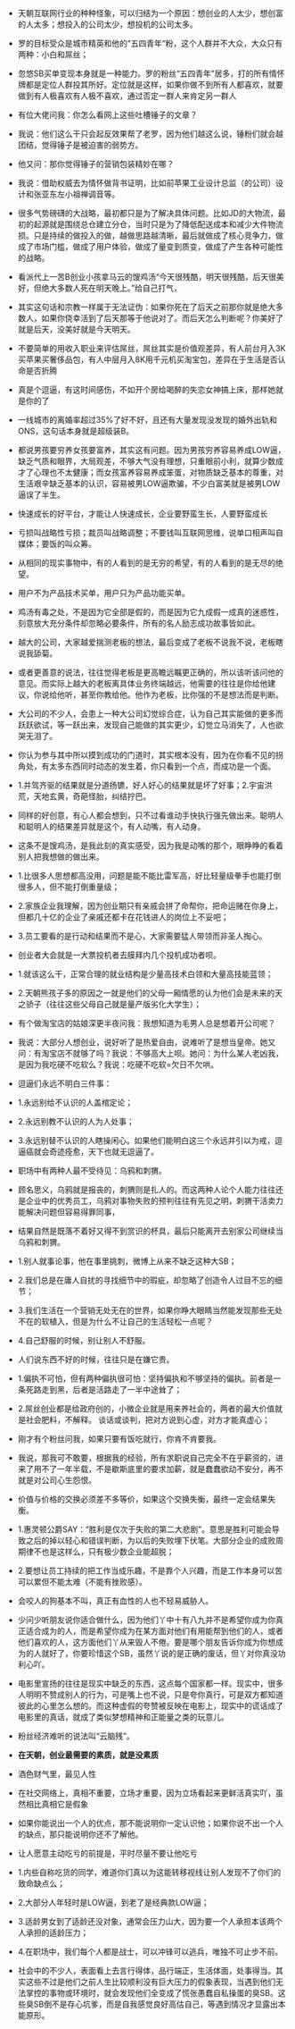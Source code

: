 + 天朝互联网行业的种种怪象，可以归结为一个原因：想创业的人太少，想创富的人太多；想投入的公司太少，想投机的公司太多。
+ 罗的目标受众是城市精英和他的“五四青年“粉，这个人群并不大众，大众只有两种：小白和屌丝；
+ 忽悠SB买单变现本身就是一种能力。罗的粉丝“五四青年”居多，打的所有情怀牌都是定位人群投其所好。定位就是这样，如果你做不到所有人都喜欢，就要做到有人极喜欢有人极不喜欢，通过否定一群人来肯定另一群人
+ 有位大佬问我：你怎么看网上这些吐槽锤子的文章？
 + 我说：他们这么干只会起反效果帮了老罗，因为他们越这么说，锤粉们就会越团结，觉得锤子是被迫害的弱势方。
 + 他又问：那你觉得锤子的营销包装精妙在哪？
 + 我说：借助权威去为情怀做背书证明，比如前苹果工业设计总监（的公司）设计和张亚东左小祖禅调音等。　


+ 很多气势磅礴的大战略，最初都只是为了解决具体问题。比如JD的大物流，最初的起源就是围绕总仓建立分仓，当时只是为了降低配送成本和减少大件物流损。只是持续的做投入的做，越做思路越清晰，最后就做成了核心竞争力，做成了市场门槛，做成了用户体验，做成了量变到质变，做成了产生各种可能性的战略。 

+ 看派代上一苦B创业小孩拿马云的馊鸡汤“今天很残酷，明天很残酷，后天很美好，但绝大多数人死在明天晚上。”给自己打气，
 + 其实这句话和宗教一样属于无法证伪：如果你死在了后天之前那你就是绝大多数人，如果你侥幸活到了后天那等于他说对了。而后天怎么判断呢？你美好了就是后天，没美好就是今天明天。

+ 不要简单的用收入职业来评估屌丝，屌丝其实是价值观差异，有人前台月入3K买苹果买奢侈品包，有人中层月入8K用千元机买淘宝包，差异在于生活是否认命是否折腾

+ 真是个逗逼，有这时间感伤，不如开个房给喝醉的失恋女神搞上床，那样她就是你的了  
 + 一线城市的离婚率超过35%了好不好，且还有大量发现没发现的婚外出轨和ONS，这句话本身就是超级装B。
+ 都说男孩要穷养女孩要富养，其实这有问题。因为男孩穷养容易养成LOW逼，缺乏气质和眼界，大局观差，不够大气没有理想，只重眼前小利，就算少数成才了心理也不太健康；而女孩富养容易养成笨蛋，对物质缺乏基本的尊重，对生活艰辛缺乏基本的认识，容易被男LOW逼欺骗，不少白富美就是被男LOW逼误了半生。

+ 快速成长的好平台，才能让人快速成长，企业要野蛮生长，人要野蛮成长
+ 亏损叫战略性亏损；裁员叫战略调整；不要钱叫互联网思维，说单口相声叫自媒体；要饭的叫众筹。
+ 从相同的现实事物中，有的人看到的是无穷的希望，有的人看到的是无尽的绝望。
+ 用户不为产品技术买单，用户只为产品功能买单。

+ 鸡汤有毒之处，不是因为它全部是假的，而是因为它九成假一成真的迷惑性，刻意放大充分条件却忽略必要条件，所有的名人励志成功故事皆如此。


+ 越大的公司，大家越爱揣测老板的想法，最后变成了老板不说我不说，老板瞎说我舔菊。
 + 或者更善意的说法，往往觉得老板是更高瞻远瞩更正确的，所以该听该问他的意见。而实际上越大的老板离具体业务终端越远，他需要的往往是你给他建议，你说给他听，甚至你教给他。他作为老板，比你强的不是想法而是判断。
+ 大公司的不少人，会患上一种大公司幻觉综合症，认为自己其实能做的更多而跃跃欲试，等一跃出来，发现自己能做的其实更少，幻觉立马消失了，人也欲哭无泪了。
 + 你认为参与其中所以摸到成功的门道时，其实根本没有，因为在你看不见的拐角处，有太多东西同时动态的发生着，你只看到一个点，而成功是一个面。 

+ 1.并驾齐驱的结果就是分道扬镳，好人好心的结果就是坏了好事；2.宇宙洪荒，天地玄黄，奇葩怪胎，纠结拧巴。
+ 同样的好创意，有心人都会想到，只不过看谁动手快执行强先做出来。聪明人和聪明人的结果差异就是这个，有人动嘴，有人动身。
 + 这条不是馊鸡汤，是我此刻的真实感受，因为我是动嘴的那个，眼睁睁的看着别人把我想做的做出来。 
+ 1.比很多人思想都高没用，问题是能不能比雷军高，好比轻量级拳手也能打倒很多人，但不能打倒重量级；
 + 2.家族企业我理解，因为创业期只有亲戚会拼了命帮你，把命运赌在你身上，但都几十亿的企业了亲戚还都卡在花钱进人的岗位上不妥吧；
 + 3.员工要看的是行动和结果而不是心，大家需要猛人带领而非圣人掏心。

+ 创业者大会就是一大票投机者去膜拜内几个投机成功者呗。
+ 1.就该这么干，正常合理的就业结构是少量高技术白领和大量高技能蓝领；
 + 2.天朝熊孩子多的原因之一就是他们的父母一厢情愿的认为他们会是未来的天之骄子（往往这些父母自己就是量产版劣化大学生）；

+ 有个做淘宝店的姑娘深更半夜问我：我想知道为毛男人总是想着开公司呢？
 + 我说：大部分人想创业，说好听了是热爱自由，说难听了是想当皇帝。她又问：有淘宝店不就够了吗？我说：不够高大上呗。她问：为什么某人老凶我，是因为我吃硬不吃软么？我说：吃硬不吃软=欠日不欠哄。

+ 逗逼们永远不明白三件事：
 + 1.永远别给不认识的人盖棺定论；
 + 2.永远别教不认识的人为人处事；
 + 3.永远别替不认识的人瞎操闲心。如果他们能明白这三个永远并引以为戒，逗逼癌就会奇迹痊愈，天下也就无逗逼了。  
+ 职场中有两种人最不受待见：乌鸦和刺猬。
 + 顾名思义，乌鸦就是报丧的，刺猬则是扎人的。而这两种人论个人能力往往还是企业中的优秀员工，乌鸦对事物失败的预判往往有先见之明，刺猬干活卖力能解决问题但容易得罪同事，
 + 结果自然是既落不着好又得不到赏识的杯具，最后只能离开去别家公司继续当乌鸦和刺猬。

+ 1.别人就事论事，他在事里挑刺，微博上从来不缺乏这种大SB；
 + 2.我们总是在庸人自扰的寻找细节中的瑕疵，却忽略了创造令人过目不忘的细节；
 + 3.我们生活在一个营销无处无在的世界，如果你睁大眼睛当然能发现那些无处不在的软植入，但是为什么不让自己的生活轻松一点呢？
 + 4.自己舒服的时候，别让别人不舒服。

+ 人们说东西不好的时候，往往只是在嫌它贵。
+ 1.偏执不可怕，但有两种偏执很可怕：坚持偏执和不够坚持的偏执。前者是一条死路走到黑，后者是活路走了一半中途耸了；
 + 2.屌丝创业都是给政府创的，小微企业就是用来养社会的，两者的最大价值就是社会肥料，不解释。
谈话或谈判，把对方说到心虚，对方才能真虚心；

+ 刚才有个粉丝问我，如果只要有饭吃就行，你肯不肯要我。 
 + 我说，那我可不敢要，根据我的经验，所有求职说自己完全不在乎薪资的，进来了用不了一年半载，不是歇斯底里的要求加薪，就是蠢蠢欲动不安分，再不就是对公司心生怨恨。
 + 价值与价格的交换必须差不多等价，如果这个交换失衡，最终一定会结果失衡。

+ 1.惠灵顿公爵SAY：“胜利是仅次于失败的第二大悲剧”。意思是胜利可能会导致之后的掉以轻心和错误判断，为以后的失败埋下伏笔。大部分企业的成败周期律不也是这样么，只有极少数企业能超脱；
 + 2.要想让员工持续的把工作当成乐趣，不是靠个人兴趣，而是工作本身可以苦可以累但不能太难（不能有挫败感）。 
+ 会咬人的狗基本不叫，真正有血性的人也不轻易威胁人。
+ 少问少听朋友说你适合做什么，因为他们丫中十有八九并不是希望你成为你真正适合成为的人，而是希望你成为在某方面对他们有用能帮到他们的人，或者他们喜欢的人，这方面他们丫从来毁人不倦。要是哪个朋友告诉你成为你想成为的人就好了，你要珍惜这个SB，虽然丫说的是正确的废话，但丫对你真没功利心吖。
+ 电影里宣扬的往往是现实中缺乏的东西，这点每个国家都一样。现实中，很多人明明不赞成别人的行为，可是嘴上也不说，只是夸你真行，可是双方都知道彼此的心里怎么想的。而这种虚假的夸赞被反映在电影上，现实中的谎话成了电影里的真话，就成了类似梦想精神和正能量之类的玩意儿。
+ 粉丝经济难听的说法叫“云脑残”。

+ **在天朝，创业最需要的素质，就是没素质**
 + 酒色财气里，最见人性
+ 在社交网络上，真相不重要，立场才重要，因为立场看起来更鲜活真实吖，虽然相比真相它是假象
+ 如果你能说出一个人的优点，那不能说明你一定认识他；如果你说不出一个人的缺点，那只能说明你还不了解他。
+ 让人愿意主动吃亏的前提是，平时尽量不要让他吃亏

+ 1.内些自称吃货的同学，难道你们真以为这能转移视线让别人发现不了你们的致命缺点么；
 + 2.大部分人年轻时是LOW逼，到老了是经典款LOW逼；
 + 3.适龄男女到了适龄还没对象，通常会压力山大，因为要一个人承担本该两个人承担的适龄压力；
 + 4.在职场中，我们每个人都是战士，可以冲锋可以逃兵，唯独不可止步不前。

+ 社会中的不少人，表面看上去言行得体，品行端正，生活体面，处事得当。其实这些不过是他们之前人生比较顺利没有巨大压力的假象表现，当遇到他们无法掌控的事物或环境时，就会发现他们全变成了慌张愚蠢自私操蛋的臭SB。这些臭SB倒不是存心坑爹，而是自我感觉良好高估自己，等遇到情况才显露出本能原形。















































